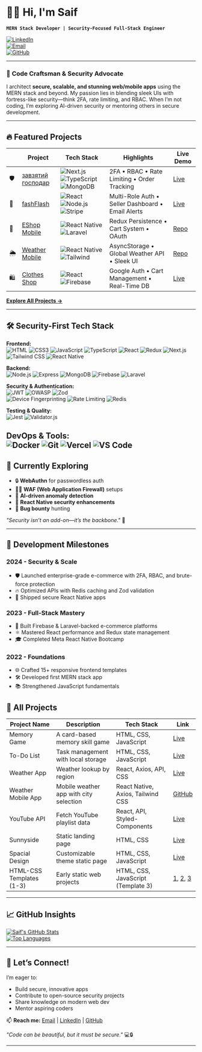# 👨‍💻 Hi, I'm Saif 

**`MERN Stack Developer | Security-Focused Full-Stack Engineer`**

[![LinkedIn](https://img.shields.io/badge/LinkedIn-Connect-blue?logo=linkedin)](https://linkedin.com/in/saif-mohammed1)  
[![Email](https://img.shields.io/badge/Email-Contact-red?logo=gmail)](mailto:saiff.mohammed1@gmail.com)  
[![GitHub](https://img.shields.io/badge/GitHub-Follow-black?logo=github)](https://github.com/Saif-Mohammed1)

---

### 🚀 **Code Craftsman & Security Advocate**

I architect **secure, scalable, and stunning web/mobile apps** using the MERN stack and beyond. My passion lies in blending sleek UIs with fortress-like security—think 2FA, rate limiting, and RBAC. When I’m not coding, I’m exploring AI-driven security or mentoring others in secure development.

---

## 🔥 **Featured Projects**

|     | Project                                                                      | Tech Stack                                                                                                                                                                                | Highlights                                        | Live Demo                                                          |
| --- | ---------------------------------------------------------------------------- | ----------------------------------------------------------------------------------------------------------------------------------------------------------------------------------------- | ------------------------------------------------- | ------------------------------------------------------------------ |
| 🛡️  | [завзятий господар](https://uk-uzrx.vercel.app/)                             | ![Next.js](https://img.shields.io/badge/Next.js-15-black?logo=next.js) ![TypeScript](https://img.shields.io/badge/TypeScript-blue) ![MongoDB](https://img.shields.io/badge/MongoDB-green) | 2FA • RBAC • Rate Limiting • Order Tracking       | [Live](https://uk-uzrx.vercel.app/)                                |
| 🛒  | [fashFlash](https://fashflash.netlify.app/)                                  | ![React](https://img.shields.io/badge/React-61DAFB?logo=react) ![Node.js](https://img.shields.io/badge/Node.js-green?logo=node.js) ![Stripe](https://img.shields.io/badge/Stripe-purple)  | Multi-Role Auth • Seller Dashboard • Email Alerts | [Live](https://fashflash.netlify.app/)                             |
| 📱  | [EShop Mobile](https://github.com/Saif-Mohammed1/Eshop-mobile-app/)          | ![React Native](https://img.shields.io/badge/React_Native-blue?logo=react) ![Laravel](https://img.shields.io/badge/Laravel-red)                                                           | Redux Persistence • Cart System • OAuth           | [Repo](https://github.com/Saif-Mohammed1/Eshop-mobile-app/)        |
| 🌦️  | [Weather Mobile](https://github.com/Saif-Mohammed1/Weather-app-react-native) | ![React Native](https://img.shields.io/badge/React_Native-blue?logo=react) ![Tailwind](https://img.shields.io/badge/Tailwind-purple?logo=tailwind-css)                                    | AsyncStorage • Global Weather API • Sleek UI      | [Repo](https://github.com/Saif-Mohammed1/Weather-app-react-native) |
| 🛍️  | [Clothes Shop](https://superlative-chebakia-1f1043.netlify.app/)             | ![React](https://img.shields.io/badge/React-61DAFB?logo=react) ![Firebase](https://img.shields.io/badge/Firebase-orange?logo=firebase)                                                    | Google Auth • Cart Management • Real-Time DB      | [Live](https://superlative-chebakia-1f1043.netlify.app/)           |

**[Explore All Projects →](#all-projects)**

---

## 🛠️ **Security-First Tech Stack**

**Frontend:**  
![HTML](https://img.shields.io/badge/HTML5-E34F26?logo=html5)  ![CSS3](https://img.shields.io/badge/CSS3-1572B6?logo=css3) ![JavaScript](https://img.shields.io/badge/JavaScript-F7DF1E?logo=javascript&logoColor=black) ![TypeScript](https://img.shields.io/badge/TypeScript-3178C6?logo=typescript) ![React](https://img.shields.io/badge/React-61DAFB?logo=react) ![Redux](https://img.shields.io/badge/Redux-764ABC?logo=redux) ![Next.js](https://img.shields.io/badge/Next.js-000?logo=next.js) ![Tailwind CSS](https://img.shields.io/badge/TailwindCSS-06B6D4?logo=tailwind-css) ![React Native](https://img.shields.io/badge/React_Native-20232A?logo=react)

**Backend:**  
![Node.js](https://img.shields.io/badge/Node.js-339933?logo=node.js)  ![Express](https://img.shields.io/badge/Express-000000?logo=express)  ![MongoDB](https://img.shields.io/badge/MongoDB-47A248?logo=mongodb) ![Firebase](https://img.shields.io/badge/Firebase-FFCA28?logo=firebase)  ![Laravel](https://img.shields.io/badge/Laravel-FF2D20?logo=laravel)  


**Security & Authentication:**  
![JWT](https://img.shields.io/badge/JWT-Auth-black) ![OWASP](https://img.shields.io/badge/OWASP_Top_10-orange) ![Zod](https://img.shields.io/badge/Zod-Validation-blue)  
![Device Fingerprinting](https://img.shields.io/badge/Device_Tracking-blueviolet) ![Rate Limiting](https://img.shields.io/badge/Rate_Limit-Protected-critical) ![Redis](https://img.shields.io/badge/Redis-DC382D?logo=redis) 

**Testing & Quality:**  
![Jest](https://img.shields.io/badge/Jest-C21325?logo=jest)  ![Validator.js](https://img.shields.io/badge/Validator.js-Validator-ffcc00)

**DevOps & Tools:**  
![Docker](https://img.shields.io/badge/Docker-2496ED?logo=docker) ![Git](https://img.shields.io/badge/Git-F05032?logo=git) ![Vercel](https://img.shields.io/badge/Vercel-000000?logo=vercel) ![VS Code](https://img.shields.io/badge/VS_Code-007ACC?logo=visual-studio-code) 
---

## 🧠 **Currently Exploring**

- 🔒 **WebAuthn** for passwordless auth
- 🕵️‍♂️ **WAF (Web Application Firewall)** setups
- 🤖 **AI-driven anomaly detection**
- 📱 **React Native security enhancements**
- 🐛 **Bug bounty** hunting

_"Security isn’t an add-on—it’s the backbone."_ 🔐

---

## 🚀 **Development Milestones**

### **2024** - Security & Scale

- 🛡️ Launched enterprise-grade e-commerce with 2FA, RBAC, and brute-force protection
- 🔥 Optimized APIs with Redis caching and Zod validation
- 📱 Shipped secure React Native apps

### **2023** - Full-Stack Mastery

- 🛒 Built Firebase & Laravel-backed e-commerce platforms
- ⚛️ Mastered React performance and Redux state management
- 🎓 Completed Meta React Native Bootcamp

### **2022** - Foundations

- 🌐 Crafted 15+ responsive frontend templates
- 🛠️ Developed first MERN stack app
- 📚 Strengthened JavaScript fundamentals

## 📂 All Projects

| Project Name             | Description                            | Tech Stack                         | Link                                                                                                                                                                                   |
| ------------------------ | -------------------------------------- | ---------------------------------- | -------------------------------------------------------------------------------------------------------------------------------------------------------------------------------------- |
| Memory Game              | A card-based memory skill game         | HTML, CSS, JavaScript              | [Live](https://saif-mohammed1.github.io/Memory-Game/)                                                                                                                                  |
| To-Do List               | Task management with local storage     | HTML, CSS, JavaScript              | [Live](https://saif-mohammed1.github.io/To-DO-List/)                                                                                                                                   |
| Weather App              | Weather lookup by region               | React, Axios, API, CSS             | [Live](https://fastidious-cupcake-4ef5a8.netlify.app/)                                                                                                                                 |
| Weather Mobile App       | Mobile weather app with city selection | React Native, Axios, Tailwind CSS  | [GitHub](https://github.com/Saif-Mohammed1/Weather-app-react-native)                                                                                                                   |
| YouTube API              | Fetch YouTube playlist data            | React, API, Styled-Components      | [Live](https://strong-cranachan-9d6614.netlify.app/)                                                                                                                                   |
| Sunnyside                | Static landing page                    | HTML, CSS                          | [Live](https://saif-mohammed1.github.io/Sunnyside/)                                                                                                                                    |
| Spacial Design           | Customizable theme static page         | HTML, CSS, JavaScript              | [Live](https://saif-mohammed1.github.io/Spacial-Design/)                                                                                                                               |
| HTML-CSS Templates (1-3) | Early static web projects              | HTML, CSS, JavaScript (Template 3) | [1](https://saif-mohammed1.github.io/HTML_CSS_Template_One/), [2](https://saif-mohammed1.github.io/Template-Two/#), [3](https://saif-mohammed1.github.io/HTML_And_CSS_Template_Three/) |

---

## 📈 **GitHub Insights**

[![Saif's GitHub Stats](https://github-readme-stats.vercel.app/api?username=Saif-Mohammed1&show_icons=true&theme=radical)](https://github.com/Saif-Mohammed1)  
[![Top Languages](https://github-readme-stats.vercel.app/api/top-langs/?username=Saif-Mohammed1&layout=compact&theme=radical)](https://github.com/Saif-Mohammed1)

---

## 🤝 **Let’s Connect!**

I’m eager to:

- Build secure, innovative apps
- Contribute to open-source security projects
- Share knowledge on modern web dev
- Mentor aspiring coders

📫 **Reach me:** [Email](mailto:saiff.mohammed1@gmail.com) | [LinkedIn](https://linkedin.com/in/saif-mohammed1) | [GitHub](https://github.com/Saif-Mohammed1)

_"Code can be beautiful, but it must be secure."_ 💻🔒

---
